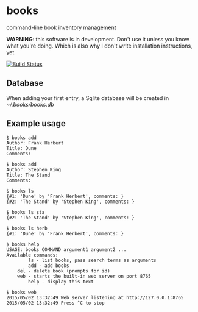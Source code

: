 books
=====

command-line book inventory management

**WARNING**: this software is in development. Don't use it unless you know what you're doing. Which is also why I don't write installation instructions, yet.

[![Build Status](https://travis-ci.org/stchris/books.png?branch=master)](https://travis-ci.org/stchris/books)

Database
--------

When adding your first entry, a Sqlite database will be created in *~/.books/books.db*

Example usage
-------------

    $ books add
    Author: Frank Herbert
    Title: Dune
    Comments:

    $ books add
    Author: Stephen King
    Title: The Stand
    Comments:
    
    $ books ls
    {#1: 'Dune' by 'Frank Herbert', comments: }
    {#2: 'The Stand' by 'Stephen King', comments: }

    $ books ls sta
    {#2: 'The Stand' by 'Stephen King', comments: }
    
    $ books ls herb
    {#1: 'Dune' by 'Frank Herbert', comments: }
    
    $ books help
    USAGE: books COMMAND argument1 argument2 ...
    Available commands:
        	ls - list books, pass search terms as arguments
        	add - add books
		del - delete book (prompts for id)
		web - starts the built-in web server on port 8765
        	help - display this text

    $ books web
    2015/05/02 13:32:49 Web server listening at http://127.0.0.1:8765
    2015/05/02 13:32:49 Press ^C to stop
